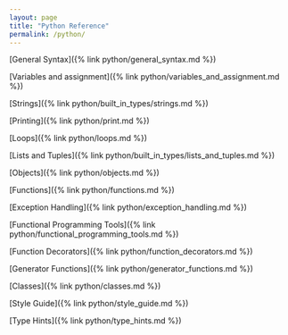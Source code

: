 ```yaml
---
layout: page
title: "Python Reference"
permalink: /python/
---
```


[comment]: <> (TODO: Look at https://docs.python.org/3/library/stdtypes.html for a comprehensive list of Python built in types you can use for organizing your notes.)
[comment]: <> (TODO: The above link is also a good starting point for what to add to notes for each type.)

[General Syntax]({% link python/general_syntax.md %})

[Variables and assignment]({% link python/variables_and_assignment.md %})

[Strings]({% link python/built_in_types/strings.md %})

[Printing]({% link python/print.md %})

[Loops]({% link python/loops.md %})

[Lists and Tuples]({% link python/built_in_types/lists_and_tuples.md %})

[Objects]({% link python/objects.md %})

[Functions]({% link python/functions.md %})

[Exception Handling]({% link python/exception_handling.md %})

[Functional Programming Tools]({% link python/functional_programming_tools.md %})

[Function Decorators]({% link python/function_decorators.md %})

[Generator Functions]({% link python/generator_functions.md %})

[Classes]({% link python/classes.md %})

[Style Guide]({% link python/style_guide.md %})

[Type Hints]({% link python/type_hints.md %})
